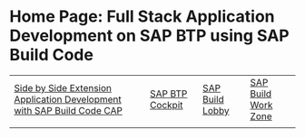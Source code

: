 # Home Page: Full Stack Application Development on SAP BTP using SAP Build Code

|  | | | |
| ----------- | ----------- | ----------- | ----------- |
|[Side by Side Extension Application Development with SAP Build Code CAP](../../build-code/README.md) | [SAP BTP Cockpit](https://apac.cockpit.btp.cloud.sap/cockpit/?idp=aviss4yru.accounts.ondemand.com#/globalaccount/6378f0c6-1b1e-4b10-8517-171cbec05c3e/subaccount/13aa6ecd-819b-4553-b54f-e3c4fd80d28aOld) | [SAP Build Lobby](https://hands-on-session-build-code-4wimtt8u.eu10.build.cloud.sap/lobby)| [SAP Build Work Zone](https://hands-on-session-build-code-4wimtt8u.dt.launchpad.cfapps.eu10.hana.ondemand.com/) |
|  | | | |

